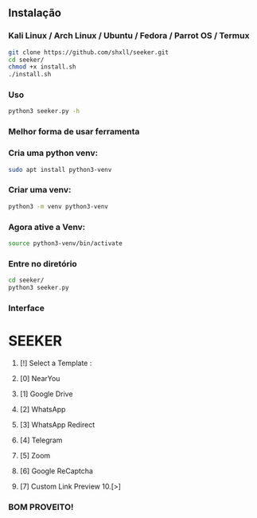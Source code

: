 ## Instalação

### Kali Linux / Arch Linux / Ubuntu / Fedora / Parrot OS / Termux

```bash
git clone https://github.com/shxll/seeker.git
cd seeker/ 
chmod +x install.sh 
./install.sh 
```

### Uso
```bash
python3 seeker.py -h
```
### Melhor forma de usar ferramenta 

### Cria uma python venv:
```bash
sudo apt install python3-venv
```

### Criar uma venv:
```bash
python3 -m venv python3-venv
``` 

### Agora ative a Venv:
```bash
source python3-venv/bin/activate
``` 

### Entre no diretório
```bash
cd seeker/
python3 seeker.py
```

### Interface
# SEEKER

1. [!] Select a Template :

2. [0] NearYou
3. [1] Google Drive
4. [2] WhatsApp
5. [3] WhatsApp Redirect
6. [4] Telegram
7. [5] Zoom
8. [6] Google ReCaptcha
9. [7] Custom Link Preview
10.[>] 

### BOM PROVEITO!


